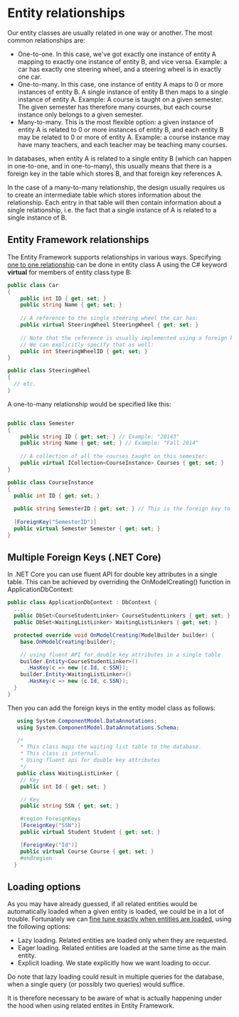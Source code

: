 # Entity relationships

Our entity classes are usually related in one way or another. The most common relationships are:

* One-to-one. In this case, we've got exactly one instance of entity A mapping to exactly one instance of entity B, and vice versa. Example: a car has exactly one steering wheel, and a steering wheel is in exactly one car.
* One-to-many. In this case, one instance of entity A maps to 0 or more instances of entity B. A single instance of entity B then maps to a single instance of entity A. Example: A course is taught on a given semester. The given semester has therefore many courses, but each course instance only belongs to a given semester.
* Many-to-many. This is the most flexible option: a given instance of entity A is related to 0 or more instances of entity B, and each entity B may be related to 0 or more of entity A. Example: a course instance may have many teachers, and each teacher may be teaching many courses.

In databases, when entity A is related to a single entity B (which can happen in one-to-one, and in one-to-many),
this usually means that there is a foreign key in the table which stores B, and that foreign key references A.

In the case of a many-to-many relationship, the design usually requires us to create an intermediate table which stores
information about the relationship. Each entry in that table will then contain information about a single relationship,
i.e. the fact that a single instance of A is related to a single instance of B.

## Entity Framework relationships

The Entity Framework supports relationships in various ways. Specifying [one to one relationship](http://www.entityframeworktutorial.net/code-first/configure-one-to-one-relationship-in-code-first.aspx)
can be done in entity class A using the C# keyword __virtual__ for members of entity class type B:

```c#
public class Car
{
    public int ID { get; set; }
    public string Name { get; set; }
    
    // A reference to the single steering wheel the car has:
    public virtual SteeringWheel SteeringWheel { get; set; }
    
    // Note that the reference is usually implemented using a foreign key.
    // We can explicitly specify that as well:
    public int SteeringWheelID { get; set; }
}

public class SteeringWheel 
{
  // etc.
}
```

A one-to-many relationship would be specified like this:

```c#

public class Semester
{
    public string ID { get; set; } // Example: "20143"
    public string Name { get; set; } // Example: "Fall 2014"
    
    // A collection of all the courses taught on this semester:
    public virtual ICollection<CourseInstance> Courses { get; set; }
}

public class CourseInstance
{
  public int ID { get; set; }
  
  public string SemesterID { get; set; } // This is the foreign key to the semester table
  
  [ForeignKey("SemesterID")]
  public virtual Semester Semester { get; set; }
}
```

## Multiple Foreign Keys (.NET Core)
In .NET Core you can use fluent API for double key attributes in a single table. This can be achieved by overriding the OnModelCreating() function in ApplicationDbContext:

```c#
public class ApplicationDbContext : DbContext {
  ...
  public DbSet<CourseStudentLinker> CourseStudentLinkers { get; set; }
  public DbSet<WaitingListLinker> WaitingListLinkers { get; set; }

  protected override void OnModelCreating(ModelBuilder builder) {
    base.OnModelCreating(builder);

    // using fluent API for double key attributes in a single table
    builder.Entity<CourseStudentLinker>()
      .HasKey(c => new {c.Id, c.SSN});
    builder.Entity<WaitingListLinker>()
      .HasKey(c => new {c.Id, c.SSN});
  }
}
```
Then you can add the foreign keys in the entity model class as follows:
```c#
   using System.ComponentModel.DataAnnotations;
   using System.ComponentModel.DataAnnotations.Schema;

   /*
    * This class maps the waiting list table to the database.
    * This class is internal.
    * Using fluent api for double key attributes
    */
   public class WaitingListLinker {
    // Key
    public int Id { get; set; }

    // Key
    public string SSN { get; set; }

    #region ForeignKeys
    [ForeignKey("SSN")]
    public virtual Student Student { get; set; }

    [ForeignKey("Id")]
    public virtual Course Course { get; set; }
    #endregion
  }
```

## Loading options

As you may have already guessed, if all related entities would be automatically loaded when a given entity
is loaded, we could be in a lot of trouble. Fortunately we can [fine tune exactly when entities are loaded](http://www.codeproject.com/Articles/788559/Loading-Related-Entities-with-Entity-Framework-A-B),
using the following options:

* Lazy loading. Related entities are loaded only when they are requested.
* Eager loading. Related entities are loaded at the same time as the main entity.
* Explicit loading. We state explicitly how we want loading to occur.

Do note that lazy loading could result in multiple queries for the database, when a single query (or possibly two
queries) would suffice. 

It is therefore necessary to be aware of what is actually happening under the hood when using related entites
in Entity Framework.


